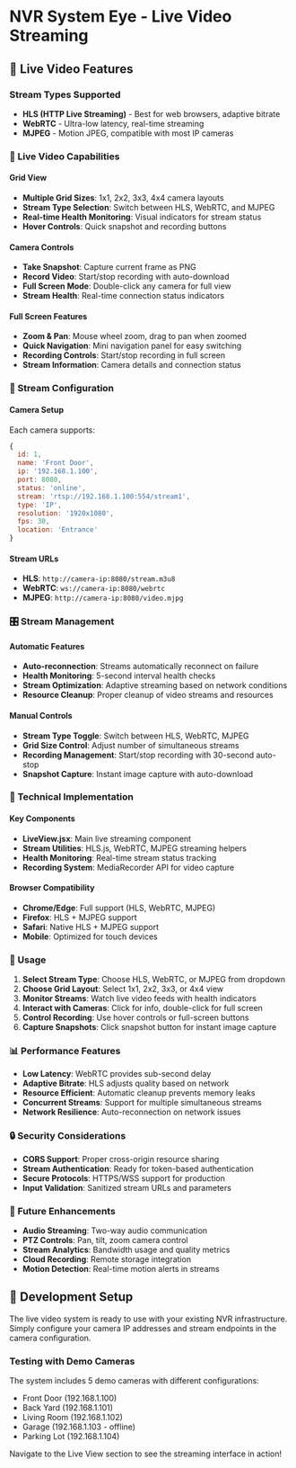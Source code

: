 # NVR System Eye - Live Video Streaming

## 🎥 Live Video Features

### Stream Types Supported
- **HLS (HTTP Live Streaming)** - Best for web browsers, adaptive bitrate
- **WebRTC** - Ultra-low latency, real-time streaming
- **MJPEG** - Motion JPEG, compatible with most IP cameras

### 🔧 Live Video Capabilities

#### Grid View
- **Multiple Grid Sizes**: 1x1, 2x2, 3x3, 4x4 camera layouts
- **Stream Type Selection**: Switch between HLS, WebRTC, and MJPEG
- **Real-time Health Monitoring**: Visual indicators for stream status
- **Hover Controls**: Quick snapshot and recording buttons

#### Camera Controls
- **Take Snapshot**: Capture current frame as PNG
- **Record Video**: Start/stop recording with auto-download
- **Full Screen Mode**: Double-click any camera for full view
- **Stream Health**: Real-time connection status indicators

#### Full Screen Features
- **Zoom & Pan**: Mouse wheel zoom, drag to pan when zoomed
- **Quick Navigation**: Mini navigation panel for easy switching
- **Recording Controls**: Start/stop recording in full screen
- **Stream Information**: Camera details and connection status

### 📡 Stream Configuration

#### Camera Setup
Each camera supports:
```javascript
{
  id: 1,
  name: 'Front Door',
  ip: '192.168.1.100',
  port: 8080,
  status: 'online',
  stream: 'rtsp://192.168.1.100:554/stream1',
  type: 'IP',
  resolution: '1920x1080',
  fps: 30,
  location: 'Entrance'
}
```

#### Stream URLs
- **HLS**: `http://camera-ip:8080/stream.m3u8`
- **WebRTC**: `ws://camera-ip:8080/webrtc`
- **MJPEG**: `http://camera-ip:8080/video.mjpg`

### 🎛️ Stream Management

#### Automatic Features
- **Auto-reconnection**: Streams automatically reconnect on failure
- **Health Monitoring**: 5-second interval health checks
- **Stream Optimization**: Adaptive streaming based on network conditions
- **Resource Cleanup**: Proper cleanup of video streams and resources

#### Manual Controls
- **Stream Type Toggle**: Switch between HLS, WebRTC, MJPEG
- **Grid Size Control**: Adjust number of simultaneous streams
- **Recording Management**: Start/stop recording with 30-second auto-stop
- **Snapshot Capture**: Instant image capture with auto-download

### 🔧 Technical Implementation

#### Key Components
- **LiveView.jsx**: Main live streaming component
- **Stream Utilities**: HLS.js, WebRTC, MJPEG streaming helpers
- **Health Monitoring**: Real-time stream status tracking
- **Recording System**: MediaRecorder API for video capture

#### Browser Compatibility
- **Chrome/Edge**: Full support (HLS, WebRTC, MJPEG)
- **Firefox**: HLS + MJPEG support
- **Safari**: Native HLS + MJPEG support
- **Mobile**: Optimized for touch devices

### 🚀 Usage

1. **Select Stream Type**: Choose HLS, WebRTC, or MJPEG from dropdown
2. **Choose Grid Layout**: Select 1x1, 2x2, 3x3, or 4x4 view
3. **Monitor Streams**: Watch live video feeds with health indicators
4. **Interact with Cameras**: Click for info, double-click for full screen
5. **Control Recording**: Use hover controls or full-screen buttons
6. **Capture Snapshots**: Click snapshot button for instant image capture

### 📊 Performance Features

- **Low Latency**: WebRTC provides sub-second delay
- **Adaptive Bitrate**: HLS adjusts quality based on network
- **Resource Efficient**: Automatic cleanup prevents memory leaks
- **Concurrent Streams**: Support for multiple simultaneous streams
- **Network Resilience**: Auto-reconnection on network issues

### 🔒 Security Considerations

- **CORS Support**: Proper cross-origin resource sharing
- **Stream Authentication**: Ready for token-based authentication
- **Secure Protocols**: HTTPS/WSS support for production
- **Input Validation**: Sanitized stream URLs and parameters

### 🎯 Future Enhancements

- **Audio Streaming**: Two-way audio communication
- **PTZ Controls**: Pan, tilt, zoom camera control
- **Stream Analytics**: Bandwidth usage and quality metrics
- **Cloud Recording**: Remote storage integration
- **Motion Detection**: Real-time motion alerts in streams

## 🔧 Development Setup

The live video system is ready to use with your existing NVR infrastructure. Simply configure your camera IP addresses and stream endpoints in the camera configuration.

### Testing with Demo Cameras
The system includes 5 demo cameras with different configurations:
- Front Door (192.168.1.100)
- Back Yard (192.168.1.101)
- Living Room (192.168.1.102)
- Garage (192.168.1.103 - offline)
- Parking Lot (192.168.1.104)

Navigate to the Live View section to see the streaming interface in action!
